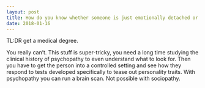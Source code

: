 ```yaml
---
layout: post
title: How do you know whether someone is just emotionally detached or a psychopath&#47;sociopath?
date: 2018-01-16
---
```


<p>TL:DR get a medical degree.</p><p>You really can’t. This stuff is super-tricky, you need a long time studying the clinical history of psychopathy to even understand what to look for. Then you have to get the person into a controlled setting and see how they respond to tests developed specifically to tease out personality traits. With psychopathy you can run a brain scan. Not possible with sociopathy.</p>
